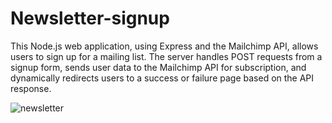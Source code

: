 # Newsletter-signup


This Node.js web application, using Express and the Mailchimp API, allows users to sign up for a mailing list. 
The server handles POST requests from a signup form, sends user data to the Mailchimp API for subscription, and dynamically redirects users to a success or failure page based on the API response. 

![newsletter](https://github.com/diorithaliti/Web-Development-Bootcamp/assets/74361197/ef86cb88-1d00-49c2-aa83-547e32973dcd)
